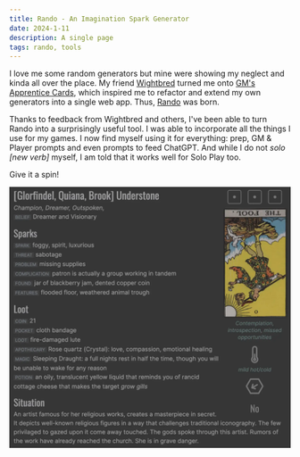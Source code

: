 ```yaml
---
title: Rando - An Imagination Spark Generator
date: 2024-1-11
description: A single page
tags: rando, tools
---
```


I love me some random generators but mine were showing my neglect and kinda all over the place. My friend [Wightbred](https://wightbred.itch.io/) turned me onto [GM's Apprentice Cards](https://www.drivethrurpg.com/product/125685/The-GameMasters-Apprentice-Base-Deck), which inspired me to refactor and extend my own generators into a single web app. Thus, [Rando](https://rando.brine.dev) was born.

Thanks to feedback from Wightbred and others, I've been able to turn Rando into a surprisingly useful tool. I was able to incorporate all the things I use for my games. I now find myself using it for everything: prep, GM & Player prompts and even prompts to feed ChatGPT. And while I do not _solo [new verb]_ myself, I am told that it works well for Solo Play too.

Give it a spin!

[![center](assets/images/rando.webp)](https://rando.brine.dev)

